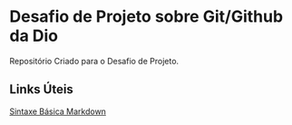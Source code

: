 # Desafio de Projeto sobre Git/Github da Dio
Repositório Criado para o Desafio de Projeto.

## Links Úteis
[Sintaxe Básica Markdown](https://www.markdownguide.org/basic-syntax/)
